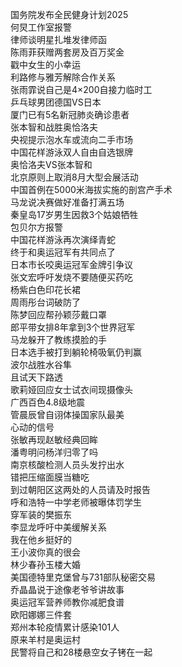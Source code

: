 国务院发布全民健身计划2025  
何炅工作室报警  
律师谈明星扎堆发律师函  
陈雨菲获赠两套房及百万奖金  
戳中女生的小幸运  
利路修与雅芳解除合作关系  
张雨霏说自己是4×200自接力临时工  
乒乓球男团德国VS日本  
厦门已有5名新冠肺炎确诊患者  
张本智和战胜奥恰洛夫  
央视提示泡水车或流向二手市场  
中国花样游泳双人自由自选银牌  
奥恰洛夫VS张本智和  
北京原则上取消8月大型会展活动  
中国首例在5000米海拔实施的剖宫产手术  
马龙说决赛做好准备打满五场  
秦皇岛17岁男生因救3个姑娘牺牲  
包贝尔方报警  
中国花样游泳再次演绎青蛇  
终于和奥运冠军有共同点了  
日本市长咬奥运冠军金牌引争议  
张文宏呼吁发烧不要随便买药吃  
杨紫白色印花长裙  
周雨彤台词破防了  
陈梦回应帮孙颖莎戴口罩  
郎平带女排8年拿到3个世界冠军  
马龙躲开了教练摸脸的手  
日本选手被打到躺轮椅吸氧仍判赢  
波尔战胜水谷隼  
且试天下路透  
歌莉娅回应女士试衣间现摄像头  
广西百色4.8级地震  
管晨辰曾自诩体操国家队最美  
心动的信号  
张敏再现赵敏经典回眸  
潘粤明问杨洋归零了吗  
南京核酸检测人员头发拧出水  
错把压缩面膜当糖吃  
到过朝阳区这两处的人员请及时报告  
呼和浩特一中学老师被曝体罚学生  
穿军装的樊振东  
李显龙呼吁中美缓解关系  
我在他乡挺好的  
王小波你真的很会  
林少春孙玉楼大婚  
美国德特里克堡曾与731部队秘密交易  
乔晶晶说于途像老爷爷讲故事  
奥运冠军营养师教你减肥食谱  
欧阳娜娜三件套  
郑州本轮疫情累计感染101人  
原来羊村是奥运村  
民警将自己和28楼悬空女子铐在一起  
